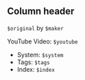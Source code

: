 ## Column header

`$original` by `$maker`

YouTube Video: `$youtube`

- System: `$system`
- Tags: `$tags`
- Index: `$index`
